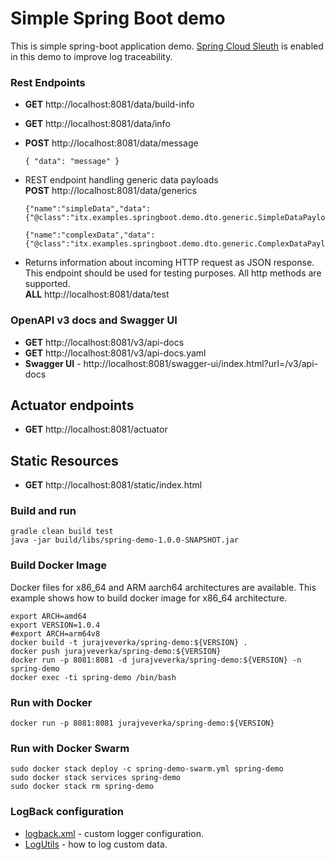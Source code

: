 # Simple Spring Boot demo
This is simple spring-boot application demo. 
[Spring Cloud Sleuth](https://spring.io/projects/spring-cloud-sleuth#overview)
is enabled in this demo to improve log traceability.

### Rest Endpoints
* __GET__ http://localhost:8081/data/build-info
* __GET__ http://localhost:8081/data/info
* __POST__ http://localhost:8081/data/message 
  ```
  { "data": "message" }
  ```

* REST endpoint handling generic data payloads  
  __POST__ http://localhost:8081/data/generics
  ```
  {"name":"simpleData","data":{"@class":"itx.examples.springboot.demo.dto.generic.SimpleDataPayload","simpleData":"simple"}}
  ```
  ```
  {"name":"complexData","data":{"@class":"itx.examples.springboot.demo.dto.generic.ComplexDataPayload","complexData":"complex"}}
  ```
* Returns information about incoming HTTP request as JSON response. This endpoint should be used for testing purposes.
  All http methods are supported.      
  __ALL__ http://localhost:8081/data/test 
  
### OpenAPI v3 docs and Swagger UI
* __GET__ http://localhost:8081/v3/api-docs
* __GET__ http://localhost:8081/v3/api-docs.yaml
* __Swagger UI__ - http://localhost:8081/swagger-ui/index.html?url=/v3/api-docs

## Actuator endpoints
* __GET__ http://localhost:8081/actuator

## Static Resources
* __GET__ http://localhost:8081/static/index.html

### Build and run
```
gradle clean build test
java -jar build/libs/spring-demo-1.0.0-SNAPSHOT.jar
```

### Build Docker Image
Docker files for x86_64 and ARM aarch64 architectures are available. 
This example shows how to build docker image for x86_64 architecture.
```
export ARCH=amd64
export VERSION=1.0.4
#export ARCH=arm64v8
docker build -t jurajveverka/spring-demo:${VERSION} .
docker push jurajveverka/spring-demo:${VERSION}
docker run -p 8081:8081 -d jurajveverka/spring-demo:${VERSION} -n spring-demo
docker exec -ti spring-demo /bin/bash
```
### Run with Docker
```
docker run -p 8081:8081 jurajveverka/spring-demo:${VERSION}
```

### Run with Docker Swarm
```
sudo docker stack deploy -c spring-demo-swarm.yml spring-demo
sudo docker stack services spring-demo
sudo docker stack rm spring-demo
```

### LogBack configuration
* [logback.xml](src/main/resources/logback.xml) - custom logger configuration.
* [LogUtils](src/main/java/itx/examples/springboot/demo/logs/LogUtils.java) - how to log custom data.
 